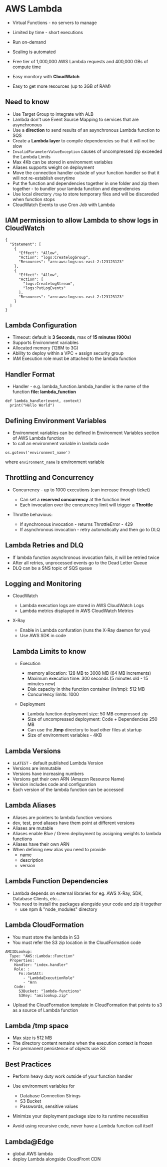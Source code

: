 # AWS Lambda
* Virtual Functions - no servers to manage
* Limited by time - short executions
* Run on-demand
* Scaling is automated
* Free tier of 1,000,000 AWS Lambda requests and 400,000 GBs of compute time

* Easy monitory with **CloudWatch** 
* Easy to get more resources (up to 3GB of RAM)

## Need to know
* Use Target Group to integrate with ALB
* Lambda don't use Event Source Mapping to services that are asynchronous
* Use a **direction** to send results of an asynchronous Lambda function to SQS
* Create a **Lambda layer** to compile dependencies so that it will not be slow
* `InvalidParameterValueException` causes of uncompressed zip exceeded the Lambda Limits
* Max 4Kb can be stored in environment variables
* Aliases supports weight on deployment
* Move the connection handler outside of your function handler so that it will not re-establish everytime
* Put the function and dependencies together in one folder and zip them together - to bundler your lambda function and dependencies
* Use local directory `/tmp` to store temporary files and will be discareded when function stops
* CloudWatch Events to use Cron Job with Lambda

## IAM permission to allow Lambda to show logs in CloudWatch
```
{
  "Statement": [
    { 
      "Effect": "Allow",
      "Action": "logs:CreatelogGroup",
      "Resources": "arn:aws:logs:us-east-2:123123123"
    },
    {
      "Effect": "Allow",
      "Action": [
        "logs:CreatelogStream",
        "logs:PutLogEvents"
      ],
      "Resources": "arn:aws:logs:us-east-2:123123123"
    }
  ]
}
```


## Lambda Configuration
* Timeout: default is **3 Seconds**, max of **15 minutes (900s)**
* Supports Environment variables
* Allocated memory (128M to 3G)
* Ability to deploy within a VPC + assign security group
* IAM Execution role must be attached to the lambda function

## Handler Format
* Handler - e.g. lambda_function.lambda_handler is the name of the function
**file: lambda_function**
```
def lambda_handler(event, context)
  print("Hello World")
```

## Defining Environment Variables 
* Environment variables can be defined in Environment Variables section of AWS Lambda function
* to call an environment variable in lambda code
```
os.gotenv('environment_name')
```
where `environment_name` is environment variable 

## Throttling and Concurrency
* Concurrency - up to 1000 executions (can increase through ticket)
  * Can set a **reserved concurrency** at the function level
  * Each invocation over the concurrency limit will trigger a **Throttle**

* Throttle behavious:
  * If synchronous invocation - returns ThrottleError - 429
  * If asynchronous invocation - retry automatically and then go to DLQ

## Lambda Retries and DLQ
* If lambda function asynchronous invocation fails, it will be retried twice
* After all retries, unprocessed events go to the Dead Letter Queue
* DLQ can be a SNS topic of SQS queue

## Logging and Monitoring
* CloudWatch
  * Lambda execution logs are stored in AWS CloudWatch Logs
  * Lambda metrics displayed in AWS CloudWatch Metrics

* X-Ray
  * Enable in Lambda confuration (runs the X-Ray daemon for you)
  * Use AWS SDK in code

  ## Lambda Limits to know
  * Execution 
    * memory allocation: 128 MB to 3008 MB (64 MB increments)
    * Maximum execution time: 300 seconds (5 minutes old - 15 minutes new)
    * Disk capacity in thhe function container (in/tmp): 512 MB
    * Concurrency limits: 1000

  * Deployment 
    * Lambda function deployment size: 50 MB compressed zip
    * Size of uncompressed deployment: Code + Dependencies 250 MB
    * Can use the **/tmp** directory to load other files at startup
    * Size of environment variables - 4KB


## Lambda Versions
* `$LATEST` - default published Lambda Version
* Versions are immutable
* Versions have increasing numbers
* Versions get their own ARN (Amazon Resource Name)
* Version includes code and configuration 
* Each version of the lambda function can be accessed

## Lambda Aliases
* Aliases are pointers to lambda function versions
* dev, test, prod aliases have them point at different versions
* Aliases are mutable
* Aliases enable Blue / Green deployment by assigning weights to lambda functions
* Aliases have their own ARN
* When defining new alias you need to provide
  * name
  * description
  * version

## Lambda Function Dependencies
* Lambda depends on external libraries for eg. AWS X-Ray, SDK, Database Clients, etc...
* You need to install the packages alongside your code and zip it together
  * use npm & "node_modules" directory

## Lambda CloudFormation
* You must store the lambda in S3
* You must refer the S3 zip location in the CloudFormation code

```
AMIIDLookup:
  Type: "AWS::Lambda::Function"
  Properties: 
    Handler: "index.handler"
    Role: :
      Fn::GetAtt:
        - "LambdaExecutionRole"
        - "Arn
    Code: 
      S3Bucket: "lambda-functions"
      S3Key: "amilookup.zip"
```

* Upload the CloudFormation template in CloudFormation that points to s3 as a source of Lambda function

## Lambda /tmp space
* Max size is 512 MB
* The directory content remains when the execution context is frozen
* For permanent persistence of objects use S3

## Best Practices
* Perform heavy duty work outside of your function handler
* Use environment variables for 
  * Database Connection Strings
  * S3 Bucket
  * Passwords, sensitive values

* Minimize your deployment  package size to its runtime necessities
* Avoid using recursive code, never have a Lambda function call itself


## Lambda@Edge
* global AWS lambda
* deploy Lambda alongside CloudFront CDN
